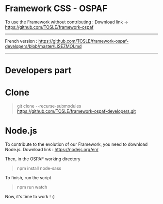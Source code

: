 # Framework CSS - OSPAF

To use the Framework without contributing : 
Download link -> https://github.com/TOSLE/framework-ospaf

______________________________________

French version : https://github.com/TOSLE/framework-ospaf-developers/blob/master/LISEZMOI.md
______________________________________

# Developers part

# Clone 

> git clone --recurse-submodules https://github.com/TOSLE/framework-ospaf-developers.git

# Node.js

To contribute to the evolution of our Framework, you need to download Node.js.
Download link : https://nodejs.org/en/

Then, in the OSPAF working directory
> npm install node-sass

To finish, run the script
> npm run watch

Now, it's time to work ! :)

